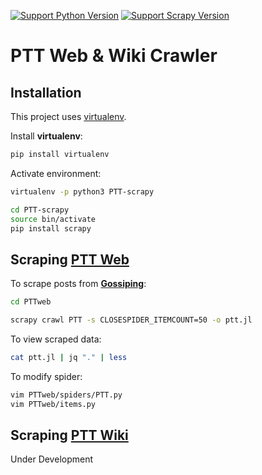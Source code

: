 [![Support Python Version](https://img.shields.io/badge/Python-3.6-blue.svg)](https://www.python.org/)
[![Support Scrapy Version](https://img.shields.io/badge/scrapy-1.5-green.svg)](https://docs.scrapy.org/)

# PTT Web & Wiki Crawler

## Installation

This project uses [virtualenv](https://virtualenv.pypa.io/en/stable/).

Install **virtualenv**:
```bash
pip install virtualenv
```

Activate environment:
```bash
virtualenv -p python3 PTT-scrapy

cd PTT-scrapy
source bin/activate
pip install scrapy
```

## Scraping [PTT Web](https://www.ptt.cc/bbs/)

To scrape posts from **[Gossiping](https://www.ptt.cc/bbs/Gossiping/)**:
```bash
cd PTTweb

scrapy crawl PTT -s CLOSESPIDER_ITEMCOUNT=50 -o ptt.jl
```

To view scraped data:
```bash
cat ptt.jl | jq "." | less
```

To modify spider:
```bash
vim PTTweb/spiders/PTT.py
vim PTTweb/items.py
```

## Scraping [PTT Wiki](http://zh.pttpedia.wikia.com/wiki/)

Under Development



